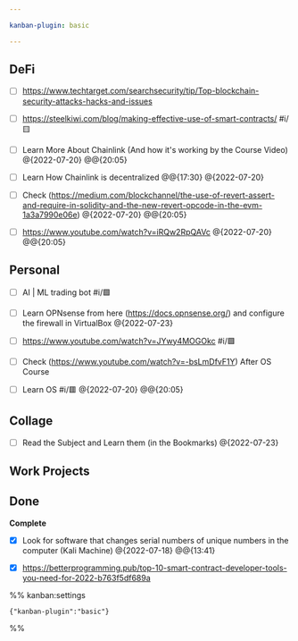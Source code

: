 ```yaml
---

kanban-plugin: basic

---
```


## DeFi

- [ ] https://www.techtarget.com/searchsecurity/tip/Top-blockchain-security-attacks-hacks-and-issues
- [ ] https://steelkiwi.com/blog/making-effective-use-of-smart-contracts/ #i/🟨
- [ ] Learn More About Chainlink (And how it's working by the Course Video) @{2022-07-20} @@{20:05}
- [ ] Learn How Chainlink is decentralized   @@{17:30} @{2022-07-20}
- [ ] Check (https://medium.com/blockchannel/the-use-of-revert-assert-and-require-in-solidity-and-the-new-revert-opcode-in-the-evm-1a3a7990e06e) @{2022-07-20} @@{20:05}
- [ ] https://www.youtube.com/watch?v=iRQw2RpQAVc @{2022-07-20} @@{20:05}


## Personal

- [ ] AI | ML trading bot #i/🟩
- [ ] Learn OPNsense from here (https://docs.opnsense.org/) and configure the firewall in VirtualBox @{2022-07-23}
- [ ] https://www.youtube.com/watch?v=JYwy4MOGOkc #i/🟩
- [ ] Check (https://www.youtube.com/watch?v=-bsLmDfvF1Y) After OS Course
- [ ] Learn OS #i/🟥 @{2022-07-20} @@{20:05}


## Collage

- [ ] Read the Subject and Learn them (in the Bookmarks) @{2022-07-23}


## Work Projects



## Done

**Complete**
- [x] Look for software that changes serial numbers of unique numbers in the computer (Kali Machine) @{2022-07-18} @@{13:41}
- [x] https://betterprogramming.pub/top-10-smart-contract-developer-tools-you-need-for-2022-b763f5df689a




%% kanban:settings
```
{"kanban-plugin":"basic"}
```
%%